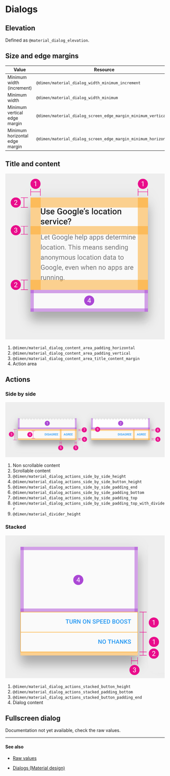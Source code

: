 # Dialogs

## Elevation

Defined as `@material_dialog_elevation`.


## Size and edge margins

| Value | Resource |
| ----- | -------- |
| Minimum width (increment)      | `@dimen/material_dialog_width_minimum_increment`               |
| Minimum width                  | `@dimen/material_dialog_width_minimum`                         |
| Minimum vertical edge margin   | `@dimen/material_dialog_screen_edge_margin_minimum_vertical`   |
| Minimum horizontal edge margin | `@dimen/material_dialog_screen_edge_margin_minimum_horizontal` |


## Title and content

<img class="figure" src="../../images/components_dialogs_content.png" alt="Dialog content"/>

1. `@dimen/material_dialog_content_area_padding_horizontal`
2. `@dimen/material_dialog_content_area_padding_vertical`
3. `@dimen/material_dialog_content_area_title_content_margin`
4. Action area

## Actions

### Side by side

<img class="figure-large" src="../../images/components_dialogs_actions_side.png" alt="Dialog actions side by side"/>

1. Non scrollable content
2. Scrollable content
3. `@dimen/material_dialog_actions_side_by_side_height`
4. `@dimen/material_dialog_actions_side_by_side_button_height`
5. `@dimen/material_dialog_actions_side_by_side_padding_end`
6. `@dimen/material_dialog_actions_side_by_side_padding_bottom`
7. `@dimen/material_dialog_actions_side_by_side_padding_top`
8. `@dimen/material_dialog_actions_side_by_side_padding_top_with_divider`
9. `@dimen/material_divider_height`

### Stacked

<img class="figure" src="../../images/components_dialogs_actions_stacked.png" alt="Dialog actions stacked"/>

1. `@dimen/material_dialog_actions_stacked_button_height`
2. `@dimen/material_dialog_actions_stacked_padding_bottom`
3. `@dimen/material_dialog_actions_stacked_button_padding_end`
4. Dialog content


## Fullscreen dialog

Documentation not yet available, check the raw values.


---

#### See also

- [Raw values](https://github.com/AoDevBlue/MaterialValues/blob/master/material-values/src/main/res-component/values/dialog.xml)

- [Dialogs (Material design)](https://material.google.com/components/dialogs.html)

